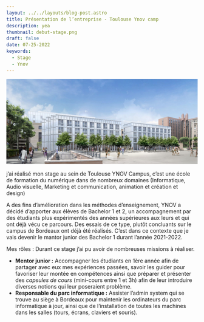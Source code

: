 ```yaml
---
layout: ../../layouts/blog-post.astro
title: Présentation de l’entreprise - Toulouse Ynov camp
description: yea
thumbnail: debut-stage.png
draft: false
date: 07-25-2022
keywords:
  - Stage
  - Ynov
---
```


![Untitled](/Presentation/Untitled.png)

j’ai réalisé mon stage au sein de Toulouse YNOV Campus, c’est une école de formation du numérique dans de nombreux domaines (Informatique, Audio visuelle, Marketing et communication, animation et création et design)

A des fins d’amélioration dans les méthodes d’enseignement, YNOV a décidé d’apporter aux élèves de Bachelor 1 et 2, un accompagnement par des étudiants plus expérimentés des années supérieures aux leurs et qui ont déjà vécu ce parcours. Des essais de ce type, plutôt concluants sur le campus de Bordeaux ont déjà été réalisés. C’est dans ce contexte que je vais devenir le mantor junior des Bachelor 1 durant l’année 2021-2022.

Mes rôles : Durant ce stage j’ai pu avoir de nombreuses missions à réaliser.

- **Mentor junior :** Accompagner les étudiants en 1ère année afin de partager avec eux mes expériences passées, savoir les guider pour favoriser leur montée en compétences ainsi que préparer et présenter des *capsules de cours* (mini-cours entre 1 et 3h) afin de leur introduire diverses notions qui leur poseraient problème.
- **Responsable du parc informatique :** Assister l’admin system qui se trouve au siège à Bordeaux pour maintenir les ordinateurs du parc informatique à jour, ainsi que de l’installation de toutes les machines dans les salles (tours, écrans, claviers et souris).
